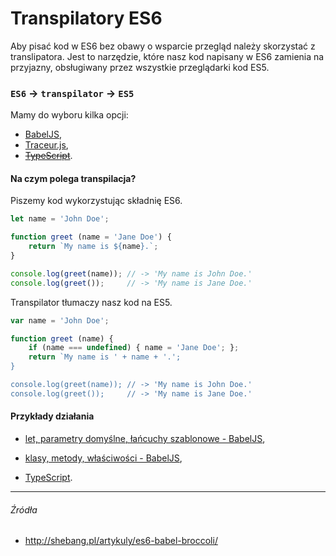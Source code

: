 # Transpilatory ES6

Aby pisać kod w ES6 bez obawy o wsparcie przegląd należy skorzystać z translipatora. Jest to narzędzie, które nasz kod napisany w ES6 zamienia na przyjazny, obsługiwany przez wszystkie przeglądarki kod ES5.

### `ES6` -> `transpilator` -> `ES5`

Mamy do wyboru kilka opcji:
* [BabelJS](https://babeljs.io),
* [Traceur.js](https://github.com/google/traceur-compiler),
* [~~TypeScript~~](http://www.typescriptlang.org).

#### Na czym polega transpilacja?

Piszemy kod wykorzystując składnię ES6.

```js
let name = 'John Doe';

function greet (name = 'Jane Doe') {
    return `My name is ${name}.`;
}

console.log(greet(name)); // -> 'My name is John Doe.'
console.log(greet());     // -> 'My name is Jane Doe.'
```

Transpilator tłumaczy nasz kod na ES5.

```js
var name = 'John Doe';

function greet (name) {
    if (name === undefined) { name = 'Jane Doe'; };
    return `My name is ' + name + '.';
}

console.log(greet(name)); // -> 'My name is John Doe.'
console.log(greet());     // -> 'My name is Jane Doe.'
```

#### Przykłady działania

* [let, parametry domyślne, łańcuchy szablonowe - BabelJS](http://bit.ly/2rJCPiu),

* [klasy, metody, właściwości - BabelJS](http://bit.ly/2rex9cL),

* [TypeScript](http://www.typescriptlang.org/play/).

---

###### Źródła

* http://shebang.pl/artykuly/es6-babel-broccoli/
